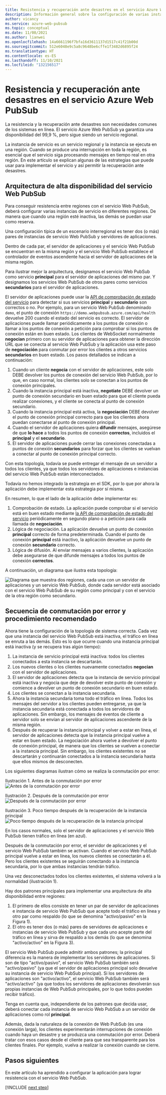 ```yaml
---
title: Resistencia y recuperación ante desastres en el servicio Azure Web PubSub
description: Información general sobre la configuración de varias instancias del servicio Azure Web PubSub para conseguir resistencia y recuperarse de los desastres.
author: vicancy
ms.service: azure-web-pubsub
ms.topic: conceptual
ms.date: 11/08/2021
ms.author: lianwei
ms.openlocfilehash: 14a6661196f7bfa16d3611137d1517c41f21b00d
ms.sourcegitcommit: 512e6048e9c5a8c9648be6cffe1f3482d6895f24
ms.translationtype: HT
ms.contentlocale: es-ES
ms.lasthandoff: 11/10/2021
ms.locfileid: "132156517"
---
```

# <a name="resiliency-and-disaster-recovery-in-azure-web-pubsub-service"></a>Resistencia y recuperación ante desastres en el servicio Azure Web PubSub

La resistencia y la recuperación ante desastres son necesidades comunes de los sistemas en línea. El servicio Azure Web PubSub ya garantiza una disponibilidad del 99,9 %, pero sigue siendo un servicio regional.

La instancia de servicio es un servicio regional y la instancia se ejecuta en una región. Cuando se produce una interrupción en toda la región, es esencial que el servicio siga procesando mensajes en tiempo real en otra región. En este artículo se explican algunas de las estrategias que puede usar para implementar el servicio y así permitir la recuperación ante desastres.

## <a name="high-available-architecture-for-web-pubsub-service"></a>Arquitectura de alta disponibilidad del servicio Web PubSub

Para conseguir resistencia entre regiones con el servicio Web PubSub, deberá configurar varias instancias de servicio en diferentes regiones. De manera que cuando una región esté inactiva, las demás se puedan usar como reserva.

Una configuración típica de un escenario interregional es tener dos (o más) pares de instancias de servicio Web PubSub y servidores de aplicaciones.

Dentro de cada par, el servidor de aplicaciones y el servicio Web PubSub se encuentran en la misma región y el servicio Web PubSub establece el controlador de eventos ascendente hacia el servidor de aplicaciones de la misma región.

Para ilustrar mejor la arquitectura, designamos el servicio Web PubSub como servicio **principal** para el servidor de aplicaciones del mismo par. Y designamos los servicios Web PubSub de otros pares como servicios **secundarios** para el servidor de aplicaciones.

El servidor de aplicaciones puede usar la [API de comprobación de estado del servicio](/rest/api/webpubsub/dataplane/health-api/get-service-status) para detectar si sus servicios **principal** y **secundario** son correctos o no. Por ejemplo, para un servicio Web PubSub denominado `demo`, el punto de conexión `https://demo.webpubsub.azure.com/api/health` devuelve 200 cuando el estado del servicio es correcto. El servidor de aplicaciones puede llamar periódicamente a los puntos de conexión o llamar a los puntos de conexión a petición para comprobar si los puntos de conexión están en buen estado. Los clientes de WebSocket normalmente **negocian** primero con su servidor de aplicaciones para obtener la dirección URL que se conecta al servicio Web PubSub y la aplicación usa este paso de **negociación** para conmutar por error los clientes a otros servicios **secundarios** en buen estado. Los pasos detallados se indican a continuación:

1. Cuando un cliente **negocia** con el servidor de aplicaciones, este solo DEBE devolver los puntos de conexión del servicio Web PubSub, por lo que, en caso normal, los clientes solo se conectan a los puntos de conexión principales.
1. Cuando la instancia principal está inactiva, **negotiate** DEBE devolver un punto de conexión secundario en buen estado para que el cliente pueda realizar conexiones, y el cliente se conecta al punto de conexión secundario.
1. Cuando la instancia principal está activa, la **negociación** DEBE devolver el punto de conexión principal correcto para que los clientes ahora puedan conectarse al punto de conexión principal.
1. Cuando el servidor de aplicaciones quiera **difundir** mensajes, asegúrese de que **lo hace** a todos los puntos de conexión **correctos**, incluidos el **principal** y el **secundario**.
1. El servidor de aplicaciones puede cerrar las conexiones conectadas a puntos de conexión **secundarios** para forzar que los clientes se vuelvan a conectar al punto de conexión principal correcto.

Con esta topología, todavía se puede entregar el mensaje de un servidor a todos los clientes, ya que todos los servidores de aplicaciones e instancias del servicio Web PubSub están interconectados.

Todavía no hemos integrado la estrategia en el SDK, por lo que por ahora la aplicación debe implementar esta estrategia por sí misma. 

En resumen, lo que el lado de la aplicación debe implementar es:
1. Comprobación de estado. La aplicación puede comprobar si el servicio está en buen estado mediante [la API de comprobación de estado del servicio](/rest/api/webpubsub/dataplane/health-api/get-service-status) periódicamente en segundo plano o a petición para cada llamada de **negociación**.
1. Lógica de negociación. La aplicación devuelve un punto de conexión **principal** correcto de forma predeterminada. Cuando el punto de conexión **principal** está inactivo, la aplicación devuelve un punto de conexión **secundario** correcto.
1. Lógica de difusión. Al enviar mensajes a varios clientes, la aplicación debe asegurarse de que difunde mensajes a todos los puntos de conexión **correctos**.

A continuación, un diagrama que ilustra esta topología:

![Diagrama que muestra dos regiones, cada una con un servidor de aplicaciones y un servicio Web PubSub, donde cada servidor está asociado con el servicio Web PubSub de su región como principal y con el servicio de la otra región como secundario.](media/concept-disaster-recovery/topology.png)

## <a name="failover-sequence-and-best-practice"></a>Secuencia de conmutación por error y procedimiento recomendado

Ahora tiene la configuración de la topología de sistema correcta. Cada vez que una instancia del servicio Web PubSub está inactiva, el tráfico en línea se enruta a las demás.
Esto es lo que ocurre cuando una instancia principal está inactiva (y se recupera tras algún tiempo):

1. La instancia de servicio principal está inactiva: todos los clientes conectados a esta instancia se descartarán.
2. Los nuevos clientes o los clientes nuevamente conectados **negocian** con el servidor de aplicaciones.
2. El servidor de aplicaciones detecta que la instancia de servicio principal está inactiva y negocia que deje de devolver este punto de conexión y comience a devolver un punto de conexión secundario en buen estado.
3. Los clientes se conectan a la instancia secundaria.
4. Ahora la instancia secundaria toma todo el tráfico en línea. Todos los mensajes del servidor a los clientes pueden entregarse, ya que la instancia secundaria está conectada a todos los servidores de aplicaciones. Sin embargo, los mensajes de eventos de cliente a servidor solo se envían al servidor de aplicaciones ascendente de la misma región.
5. Después de recuperar la instancia principal y volver a estar en línea, el servidor de aplicaciones detecta que la instancia principal vuelve a estar en buen estado. La negociación ahora vuelve a devolver el punto de conexión principal, de manera que los clientes se vuelven a conectar a la instancia principal. Sin embargo, los clientes existentes no se descartarán y continuarán conectados a la instancia secundaria hasta que ellos mismos de desconecten.

Los siguientes diagramas ilustran cómo se realiza la conmutación por error:

Ilustración 1. Antes de la conmutación por error ![Antes de la conmutación por error](media/concept-disaster-recovery/before-failover.png)

Ilustración 2. Después de la conmutación por error ![Después de la conmutación por error](media/concept-disaster-recovery/after-failover.png)

Ilustración 3. Poco tiempo después de la recuperación de la instancia principal ![Poco tiempo después de la recuperación de la instancia principal](media/concept-disaster-recovery/after-recover.png)

En los casos normales, solo el servidor de aplicaciones y el servicio Web PubSub tienen tráfico en línea (en azul).

Después de la conmutación por error, el servidor de aplicaciones y el servicio Web PubSub también se activan.
Cuando el servicio Web PubSub principal vuelve a estar en línea, los nuevos clientes se conectarán a él. Pero los clientes existentes se seguirán conectando a la instancia secundaria, por lo que ambas instancias tendrán tráfico.

Una vez desconectados todos los clientes existentes, el sistema volverá a la normalidad (ilustración 1).

Hay dos patrones principales para implementar una arquitectura de alta disponibilidad entre regiones:

1. El primero de ellos consiste en tener un par de servidor de aplicaciones e instancia de servicio Web PubSub que acepte todo el tráfico en línea y otro par como respaldo (lo que se denomina "activo/pasivo" en la Figura 1). 
2. El otro es tener dos (o más) pares de servidores de aplicaciones e instancias de servicio Web PubSub y que cada uno acepte parte del tráfico en línea y sirva de respaldo a los demás (lo que se denomina "activo/activo" en la Figura 3).

El servicio Web PubSub puede admitir ambos patrones; la principal diferencia es la manera de implementar los servidores de aplicaciones.
Si son de tipo "activo/pasivo", el servicio Web PubSub también será "activo/pasivo" (ya que el servidor de aplicaciones principal solo devuelve su instancia de servicio Web PubSub principal).
Si los servidores de aplicaciones son "activo/activo", el servicio Web PubSub también será "activo/activo" (ya que todos los servidores de aplicaciones devolverán sus propias instancias de Web PubSub principales, por lo que todos pueden recibir tráfico).

Tenga en cuenta que, independiente de los patrones que decida usar, deberá conectar cada instancia de servicio Web PubSub a un servidor de aplicaciones como rol **principal**.

Además, dada la naturaleza de la conexión de Web PubSub (es una conexión larga), los clientes experimentarán interrupciones de conexión cuando haya un desastre y se produzca una conmutación por error.
Deberá tratar con esos casos desde el cliente para que sea transparente para los clientes finales. Por ejemplo, vuelva a realizar la conexión cuando se cierre.

## <a name="next-steps"></a>Pasos siguientes

En este artículo ha aprendido a configurar la aplicación para lograr resistencia con el servicio Web PubSub. 

[!INCLUDE [next step](includes/include-next-step.md)]

